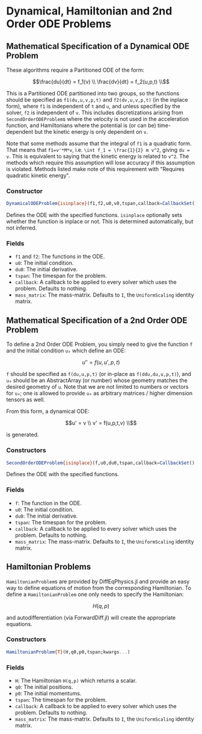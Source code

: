 # Dynamical, Hamiltonian and 2nd Order ODE Problems

## Mathematical Specification of a Dynamical ODE Problem

These algorithms require a Partitioned ODE of the form:

```math
\frac{du}{dt} = f_1(v) \\
\frac{dv}{dt} = f_2(u,p,t) \\
```
This is a Partitioned ODE partitioned into two groups, so the functions should be
specified as `f1(du,u,v,p,t)` and `f2(dv,u,v,p,t)` (in the inplace form), where `f1`
is independent of `t` and `u`, and unless specified by the solver,
`f2` is independent of `v`. This includes discretizations arising from
`SecondOrderODEProblem`s where the velocity is not used in the acceleration function,
and Hamiltonians where the potential is (or can be) time-dependent but the kinetic
energy is only dependent on `v`.

Note that some methods assume that the integral of `f1` is a quadratic form. That
means that `f1=v'*M*v`, i.e. ``\int f_1 = \frac{1}{2} m v^2``, giving `du = v`.
This is equivalent to saying that the kinetic energy is related to ``v^2``. The
methods which require this assumption will lose accuracy if this assumption is
violated. Methods listed make note of this requirement with "Requires
quadratic kinetic energy".

### Constructor

```julia
DynamicalODEProblem{isinplace}(f1,f2,u0,v0,tspan,callback=CallbackSet(),mass_matrix=I)
```

Defines the ODE with the specified functions. `isinplace` optionally sets whether
the function is inplace or not. This is determined automatically, but not inferred.

### Fields

* `f1` and `f2`: The functions in the ODE.
* `u0`: The initial condition.
* `du0`: The initial derivative.
* `tspan`: The timespan for the problem.
* `callback`: A callback to be applied to every solver which uses the problem.
  Defaults to nothing.
* `mass_matrix`: The mass-matrix. Defaults to `I`, the `UniformScaling` identity matrix.

## Mathematical Specification of a 2nd Order ODE Problem

To define a 2nd Order ODE Problem, you simply need to give the function ``f``
and the initial condition ``u₀`` which define an ODE:

```math
u'' = f(u,u',p,t)
```

`f` should be specified as `f(du,u,p,t)` (or in-place as `f(ddu,du,u,p,t)`), and `u₀`
should be an AbstractArray (or number) whose geometry matches the desired
geometry of `u`. Note that we are not limited to numbers or vectors for `u₀`;
one is allowed to provide `u₀` as arbitrary matrices / higher dimension tensors
as well.

From this form, a dynamical ODE:

```math
u' = v \\
v' = f(u,p,t,v) \\
```

is generated.

### Constructors

```julia
SecondOrderODEProblem{isinplace}(f,u0,du0,tspan,callback=CallbackSet(),mass_matrix=I)
```

Defines the ODE with the specified functions.

### Fields

* `f`: The function in the ODE.
* `u0`: The initial condition.
* `du0`: The initial derivative.
* `tspan`: The timespan for the problem.
* `callback`: A callback to be applied to every solver which uses the problem.
  Defaults to nothing.
* `mass_matrix`: The mass-matrix. Defaults to `I`, the `UniformScaling` identity matrix.

## Hamiltonian Problems

`HamiltonianProblem`s are provided by DiffEqPhysics.jl and provide an easy way
to define equations of motion from the corresponding Hamiltonian. To define a
`HamiltonianProblem` one only needs to specify the Hamiltonian:

```math
H(q,p)
```

and autodifferentiation (via ForwardDiff.jl) will create the appropriate
equations.

### Constructors

```julia
HamiltonianProblem{T}(H,q0,p0,tspan;kwargs...)
```

### Fields

* `H`: The Hamiltonian `H(q,p)` which returns a scalar.
* `q0`: The initial positions.
* `p0`: The initial momentums.
* `tspan`: The timespan for the problem.
* `callback`: A callback to be applied to every solver which uses the problem.
  Defaults to nothing.
* `mass_matrix`: The mass-matrix. Defaults to `I`, the `UniformScaling` identity matrix.
